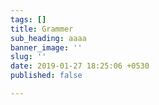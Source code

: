 ```yaml
---
tags: []
title: Grammer
sub_heading: aaaa
banner_image: ''
slug: ''
date: 2019-01-27 18:25:06 +0530
published: false

---
```

